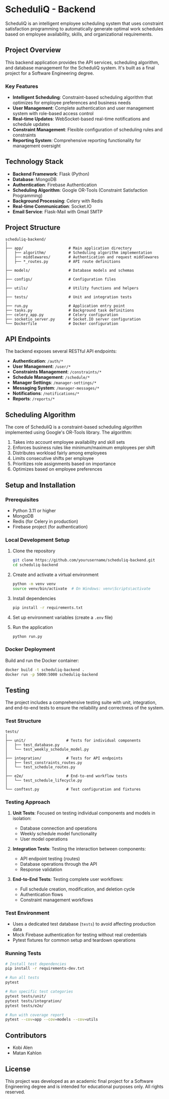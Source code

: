# ScheduliQ - Backend

ScheduliQ is an intelligent employee scheduling system that uses constraint satisfaction programming to automatically generate optimal work schedules based on employee availability, skills, and organizational requirements.

## Project Overview

This backend application provides the API services, scheduling algorithm, and database management for the ScheduliQ system. It's built as a final project for a Software Engineering degree.

### Key Features

- **Intelligent Scheduling**: Constraint-based scheduling algorithm that optimizes for employee preferences and business needs
- **User Management**: Complete authentication and user management system with role-based access control
- **Real-time Updates**: WebSocket-based real-time notifications and schedule updates
- **Constraint Management**: Flexible configuration of scheduling rules and constraints
- **Reporting System**: Comprehensive reporting functionality for management oversight

## Technology Stack

- **Backend Framework**: Flask (Python)
- **Database**: MongoDB
- **Authentication**: Firebase Authentication
- **Scheduling Algorithm**: Google OR-Tools (Constraint Satisfaction Programming)
- **Background Processing**: Celery with Redis
- **Real-time Communication**: Socket.IO
- **Email Service**: Flask-Mail with Gmail SMTP

## Project Structure

```
scheduliq-backend/
│
├── app/                    # Main application directory
│   ├── algorithm/          # Scheduling algorithm implementation
│   ├── middlewares/        # Authentication and request middlewares
│   ├── *_routes.py         # API route definitions
│
├── models/                 # Database models and schemas
│
├── configs/                # Configuration files
│
├── utils/                  # Utility functions and helpers
│
├── tests/                  # Unit and integration tests
│
├── run.py                  # Application entry point
├── tasks.py                # Background task definitions
├── celery_app.py           # Celery configuration
├── socketio_server.py      # Socket.IO server configuration
└── Dockerfile              # Docker configuration
```

## API Endpoints

The backend exposes several RESTful API endpoints:

- **Authentication**: `/auth/*`
- **User Management**: `/user/*`
- **Constraints Management**: `/constraints/*`
- **Schedule Management**: `/schedule/*`
- **Manager Settings**: `/manager-settings/*`
- **Messaging System**: `/manager-messages/*`
- **Notifications**: `/notifications/*`
- **Reports**: `/reports/*`

## Scheduling Algorithm

The core of ScheduliQ is a constraint-based scheduling algorithm implemented using Google's OR-Tools library. The algorithm:

1. Takes into account employee availability and skill sets
2. Enforces business rules like minimum/maximum employees per shift
3. Distributes workload fairly among employees
4. Limits consecutive shifts per employee
5. Prioritizes role assignments based on importance
6. Optimizes based on employee preferences

## Setup and Installation

### Prerequisites

- Python 3.11 or higher
- MongoDB
- Redis (for Celery in production)
- Firebase project (for authentication)

### Local Development Setup

1. Clone the repository

   ```bash
   git clone https://github.com/yourusername/scheduliq-backend.git
   cd scheduliq-backend
   ```

2. Create and activate a virtual environment

   ```bash
   python -m venv venv
   source venv/bin/activate  # On Windows: venv\Scripts\activate
   ```

3. Install dependencies

   ```bash
   pip install -r requirements.txt
   ```

4. Set up environment variables (create a `.env` file)

5. Run the application
   ```bash
   python run.py
   ```

### Docker Deployment

Build and run the Docker container:

```bash
docker build -t scheduliq-backend .
docker run -p 5000:5000 scheduliq-backend
```

## Testing

The project includes a comprehensive testing suite with unit, integration, and end-to-end tests to ensure the reliability and correctness of the system.

### Test Structure

```
tests/
│
├── unit/                  # Tests for individual components
│   ├── test_database.py
│   └── test_weekly_schedule_model.py
│
├── integration/           # Tests for API endpoints
│   ├── test_constraints_routes.py
│   └── test_schedule_routes.py
│
├── e2e/                   # End-to-end workflow tests
│   └── test_schedule_lifecycle.py
│
└── conftest.py            # Test configuration and fixtures
```

### Testing Approach

1. **Unit Tests**: Focused on testing individual components and models in isolation:

   - Database connection and operations
   - Weekly schedule model functionality
   - User model operations

2. **Integration Tests**: Testing the interaction between components:

   - API endpoint testing (routes)
   - Database operations through the API
   - Response validation

3. **End-to-End Tests**: Testing complete user workflows:
   - Full schedule creation, modification, and deletion cycle
   - Authentication flows
   - Constraint management workflows

### Test Environment

- Uses a dedicated test database (`tests`) to avoid affecting production data
- Mock Firebase authentication for testing without real credentials
- Pytest fixtures for common setup and teardown operations

### Running Tests

```bash
# Install test dependencies
pip install -r requirements-dev.txt

# Run all tests
pytest

# Run specific test categories
pytest tests/unit/
pytest tests/integration/
pytest tests/e2e/

# Run with coverage report
pytest --cov=app --cov=models --cov=utils
```


## Contributors

- Kobi Alen
- Matan Kahlon

## License

This project was developed as an academic final project for a Software Engineering degree and is intended for educational purposes only. All rights reserved.
